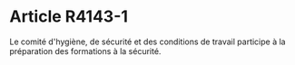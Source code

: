 # Article R4143-1

  
Le comité d'hygiène, de sécurité et des conditions de travail participe à la préparation des formations à la sécurité.